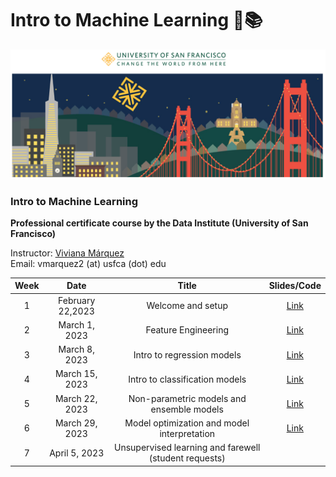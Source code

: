 # Intro to Machine Learning 🤖📚

![usf](./img/all/bridge_usf.png)

### Intro to Machine Learning
**Professional certificate course by the Data Institute (University of San Francisco)**

Instructor: [Viviana Márquez](https://www.linkedin.com/in/vivianamarquez/)<br>
Email: vmarquez2 (at) usfca (dot) edu

| **Week** |     **Date**     |                       **Title**                       | **Slides/Code** |
|:---------:|:----------------:|:-----------------------------------------------------:|:--------:|
|     1     | February 22,2023 | Welcome and setup                                     |    [Link](https://github.com/vivianamarquez/Intro-to-Machine-Learning/blob/main/1_welcome_setup/Welcome.ipynb)      |
|     2     |   March 1, 2023  | Feature Engineering                    |    [Link](https://github.com/vivianamarquez/Intro-to-Machine-Learning/blob/main/2_FE/FE.ipynb)      |
|     3     |   March 8, 2023  | Intro to regression models                            |    [Link](https://github.com/vivianamarquez/Intro-to-Machine-Learning/blob/main/3_linear_regression/linear_regression.ipynb)      |
|     4     |  March 15, 2023  | Intro to classification models                        |     [Link](https://github.com/vivianamarquez/Intro-to-Machine-Learning/blob/main/4_classification/classification.ipynb)     |
|     5     |  March 22, 2023  | Non-parametric models and ensemble models             |    [Link](https://github.com/vivianamarquez/Intro-to-Machine-Learning/blob/main/5_non-parametric_models/knn.ipynb)      |
|     6     |  March 29, 2023  | Model optimization and model interpretation           |    [Link](https://github.com/vivianamarquez/Intro-to-Machine-Learning/blob/main/6_ensemble_models/ensemble.ipynb)      |
|     7     |   April 5, 2023  | Unsupervised learning and farewell (student requests) |          |  